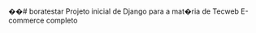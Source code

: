 ��#  boratestar 
  
 P r o j e t o   i n i c i a l   d e   D j a n g o   p a r a   a   m a t � r i a   d e   T e c w e b  
  
 E - c o m m e r c e   c o m p l e t o 
